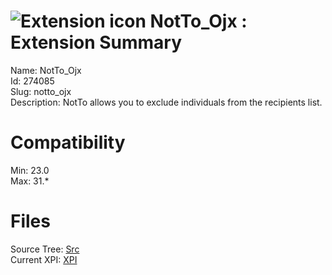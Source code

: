 # ![Extension icon](https://addons.thunderbird.net/user-media/addon_icons/274/274085-64.png?modified=1380009895) NotTo_Ojx : Extension Summary

Name: NotTo_Ojx  
Id: 274085  
Slug: notto_ojx  
Description: NotTo allows you to exclude individuals from the recipients list.
  

# Compatibility
Min: 23.0  
Max: 31.*  

# Files

Source Tree: [Src](C:/Dev/Thunderbird/ThunderKdB/xall/xOther/274085-notto_ojx/src)  
Current XPI: [XPI](C:/Dev/Thunderbird/ThunderKdB/xall/xOther/274085-notto_ojx/xpi)  



